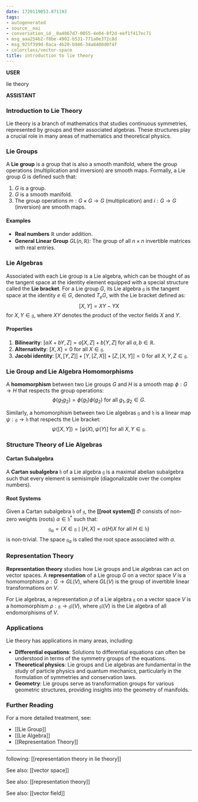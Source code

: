 ```yaml
---
date: 1720119053.871193
tags:
- autogenerated
- source__oai
- conversation_id__0a4867d7-0055-4e04-8f2d-eef1f417ec71
- msg_aaa254b2-f8be-4902-b531-771a0e372c8d
- msg_925f399d-0aca-4b20-b946-34a8408d0f4f
- colorclass/vector-space
title: introduction to lie theory
---
```


**USER**

lie theory


**ASSISTANT**

### Introduction to Lie Theory

Lie theory is a branch of mathematics that studies continuous symmetries, represented by groups and their associated algebras. These structures play a crucial role in many areas of mathematics and theoretical physics.

### Lie Groups

A **Lie group** is a group that is also a smooth manifold, where the group operations (multiplication and inversion) are smooth maps. Formally, a Lie group $G$ is defined such that:
1. $G$ is a group.
2. $G$ is a smooth manifold.
3. The group operations $m: G \times G \to G$ (multiplication) and $i: G \to G$ (inversion) are smooth maps.

#### Examples
- **Real numbers** $\mathbb{R}$ under addition.
- **General Linear Group** $GL(n, \mathbb{R})$: The group of all $n \times n$ invertible matrices with real entries.

### Lie Algebras

Associated with each Lie group is a Lie algebra, which can be thought of as the tangent space at the identity element equipped with a special structure called the **Lie bracket**. For a Lie group $G$, its Lie algebra $\mathfrak{g}$ is the tangent space at the identity $e \in G$, denoted $T_e G$, with the Lie bracket defined as:
$$ [X, Y] = XY - YX $$
for $X, Y \in \mathfrak{g}$, where $XY$ denotes the product of the vector fields $X$ and $Y$.

#### Properties
1. **Bilinearity**: $[aX + bY, Z] = a[X, Z] + b[Y, Z]$ for all $a, b \in \mathbb{R}$.
2. **Alternativity**: $[X, X] = 0$ for all $X \in \mathfrak{g}$.
3. **Jacobi identity**: $[X, [Y, Z]] + [Y, [Z, X]] + [Z, [X, Y]] = 0$ for all $X, Y, Z \in \mathfrak{g}$.

### Lie Group and Lie Algebra Homomorphisms

A **homomorphism** between two Lie groups $G$ and $H$ is a smooth map $\phi: G \to H$ that respects the group operations:
$$ \phi(g_1 g_2) = \phi(g_1) \phi(g_2) \text{ for all } g_1, g_2 \in G. $$

Similarly, a homomorphism between two Lie algebras $\mathfrak{g}$ and $\mathfrak{h}$ is a linear map $\psi: \mathfrak{g} \to \mathfrak{h}$ that respects the Lie bracket:
$$ \psi([X, Y]) = [\psi(X), \psi(Y)] \text{ for all } X, Y \in \mathfrak{g}. $$

### Structure Theory of Lie Algebras

#### Cartan Subalgebra
A **Cartan subalgebra** $\mathfrak{h}$ of a Lie algebra $\mathfrak{g}$ is a maximal abelian subalgebra such that every element is semisimple (diagonalizable over the complex numbers).

#### Root Systems
Given a Cartan subalgebra $\mathfrak{h}$ of $\mathfrak{g}$, the **[[root system]]** $\Phi$ consists of non-zero weights (roots) $\alpha \in \mathfrak{h}^*$ such that:
$$ \mathfrak{g}_\alpha = \{ X \in \mathfrak{g} \mid [H, X] = \alpha(H)X \text{ for all } H \in \mathfrak{h} \} $$
is non-trivial. The space $\mathfrak{g}_\alpha$ is called the root space associated with $\alpha$.

### Representation Theory

**Representation theory** studies how Lie groups and Lie algebras can act on vector spaces. A **representation** of a Lie group $G$ on a vector space $V$ is a homomorphism $\rho: G \to GL(V)$, where $GL(V)$ is the group of invertible linear transformations on $V$.

For Lie algebras, a representation $\rho$ of a Lie algebra $\mathfrak{g}$ on a vector space $V$ is a homomorphism $\rho: \mathfrak{g} \to \mathfrak{gl}(V)$, where $\mathfrak{gl}(V)$ is the Lie algebra of all endomorphisms of $V$.

### Applications

Lie theory has applications in many areas, including:
- **Differential equations**: Solutions to differential equations can often be understood in terms of the symmetry groups of the equations.
- **Theoretical physics**: Lie groups and Lie algebras are fundamental in the study of particle physics and quantum mechanics, particularly in the formulation of symmetries and conservation laws.
- **Geometry**: Lie groups serve as transformation groups for various geometric structures, providing insights into the geometry of manifolds.

### Further Reading
For a more detailed treatment, see:
- [[Lie Group]]
- [[Lie Algebra]]
- [[Representation Theory]]


---


following: [[representation theory in lie theory]]

See also: [[vector space]]


See also: [[representation theory]]


See also: [[vector field]]